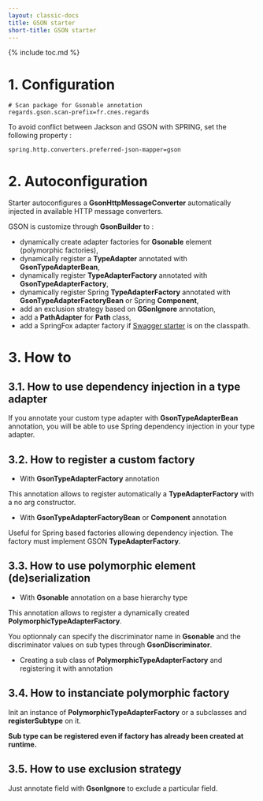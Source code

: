 ```yaml
---
layout: classic-docs
title: GSON starter
short-title: GSON starter
---
```


{% include toc.md %}

# 1\. Configuration

```properties
# Scan package for Gsonable annotation
regards.gson.scan-prefix=fr.cnes.regards
```

To avoid conflict between Jackson and GSON with SPRING, set the following property :

```properties
spring.http.converters.preferred-json-mapper=gson
```

# 2\. Autoconfiguration

Starter autoconfigures a **GsonHttpMessageConverter** automatically injected in available HTTP message converters.

GSON is customize through **GsonBuilder** to :

- dynamically create adapter factories for **Gsonable** element (polymorphic factories),
- dynamically register a **TypeAdapter** annotated with **GsonTypeAdapterBean**,
- dynamically register **TypeAdapterFactory** annotated with **GsonTypeAdapterFactory**,
- dynamically register Spring **TypeAdapterFactory** annotated with **GsonTypeAdapterFactoryBean** or Spring **Component**,
- add an exclusion strategy based on **GSonIgnore** annotation,
- add a **PathAdapter** for **Path** class,
- add a SpringFox adapter factory if [Swagger starter](/regards-framework/starters/swagger-starter/) is on the classpath.

# 3\. How to

## 3.1\. How to use dependency injection in a type adapter

If you annotate your custom type adapter with **GsonTypeAdapterBean** annotation, you will be able to use Spring dependency injection in your type adapter.

## 3.2\. How to register a custom factory

- With **GsonTypeAdapterFactory** annotation

This annotation allows to register automatically a **TypeAdapterFactory** with a no arg constructor.

- With **GsonTypeAdapterFactoryBean** or **Component** annotation

Useful for Spring based factories allowing dependency injection. The factory must implement GSON **TypeAdapterFactory**.

## 3.3\. How to use polymorphic element (de)serialization

- With **Gsonable** annotation on a base hierarchy type

This annotation allows to register a dynamically created **PolymorphicTypeAdapterFactory**.

You optionnaly can specify the discriminator name in **Gsonable** and the discriminator values on sub types through **GsonDiscriminator**.

- Creating a sub class of **PolymorphicTypeAdapterFactory** and registering it with annotation

## 3.4\. How to instanciate polymorphic factory

Init an instance of **PolymorphicTypeAdapterFactory** or a subclasses and **registerSubtype** on it.

**Sub type can be registered even if factory has already been created at runtime.**

## 3.5\. How to use exclusion strategy

Just annotate field with **GsonIgnore** to exclude a particular field.

